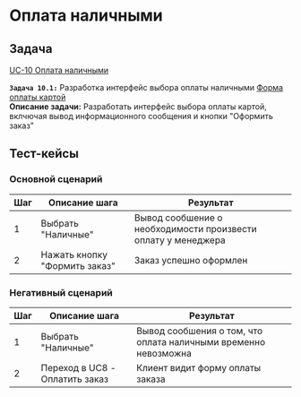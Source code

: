 # Оплата наличными

## Задача

[UC-10 Оплата наличными](../req.md#uc10)

**`Задача 10.1:`** Разработка интерфейс выбора оплаты наличными [Форма оплаты картой](../uix.md#wf10)
<br>
**Описание задачи:** Разработать интерфейс выбора оплаты картой, вклчючая вывод информационного сообщения и кнопки "Оформить заказ"


## Тест-кейсы

###  Основной сценарий

| Шаг | Описание шага                            | Результат                                                          |
|-----|------------------------------------------|--------------------------------------------------------------------|
| 1   | Выбрать "Наличные"                       | Вывод сообшение о необходимости произвести оплату у менеджера      |
| 2   | Нажать кнопку "Формить заказ"            | Заказ успешно оформлен                                             |

### Негативный сценарий

| Шаг | Описание шага                            | Результат                                                          |
|-----|------------------------------------------|--------------------------------------------------------------------|
| 1   | Выбрать "Наличные"                       | Вывод сообшения о том, что оплата наличными временно невозможна    |
| 2   | Переход в UC8 - Оплатить заказ           | Клиент видит форму оплаты заказа                                   |
